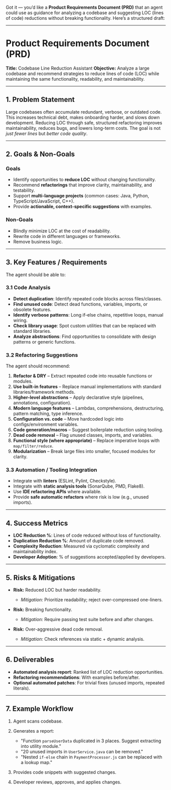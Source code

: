 Got it — you’d like a **Product Requirements Document (PRD)** that an agent could use as guidance for analyzing a codebase and suggesting LOC (lines of code) reductions without breaking functionality. Here’s a structured draft:

---

# Product Requirements Document (PRD)

**Title:** Codebase Line Reduction Assistant
**Objective:** Analyze a large codebase and recommend strategies to reduce lines of code (LOC) while maintaining the same functionality, readability, and maintainability.

---

## 1. Problem Statement

Large codebases often accumulate redundant, verbose, or outdated code. This increases technical debt, makes onboarding harder, and slows down development. Reducing LOC through safe, structured refactoring improves maintainability, reduces bugs, and lowers long-term costs. The goal is not *just fewer lines* but *better code quality*.

---

## 2. Goals & Non-Goals

### Goals

* Identify opportunities to **reduce LOC** without changing functionality.
* Recommend **refactorings** that improve clarity, maintainability, and testability.
* Support **multi-language projects** (common cases: Java, Python, TypeScript/JavaScript, C++).
* Provide **actionable, context-specific suggestions** with examples.

### Non-Goals

* Blindly minimize LOC at the cost of readability.
* Rewrite code in different languages or frameworks.
* Remove business logic.

---

## 3. Key Features / Requirements

The agent should be able to:

### 3.1 Code Analysis

* **Detect duplication**: Identify repeated code blocks across files/classes.
* **Find unused code**: Detect dead functions, variables, imports, or obsolete features.
* **Identify verbose patterns**: Long if-else chains, repetitive loops, manual wiring.
* **Check library usage**: Spot custom utilities that can be replaced with standard libraries.
* **Analyze abstractions**: Find opportunities to consolidate with design patterns or generic functions.

### 3.2 Refactoring Suggestions

The agent should recommend:

1. **Refactor & DRY** – Extract repeated code into reusable functions or modules.
2. **Use built-in features** – Replace manual implementations with standard libraries/framework methods.
3. **Higher-level abstractions** – Apply declarative style (pipelines, annotations, configuration).
4. **Modern language features** – Lambdas, comprehensions, destructuring, pattern matching, type inference.
5. **Configuration vs. code** – Move hardcoded logic into configs/environment variables.
6. **Code generation/macros** – Suggest boilerplate reduction using tooling.
7. **Dead code removal** – Flag unused classes, imports, and variables.
8. **Functional style (where appropriate)** – Replace imperative loops with `map/filter/reduce`.
9. **Modularization** – Break large files into smaller, focused modules for clarity.

### 3.3 Automation / Tooling Integration

* Integrate with **linters** (ESLint, Pylint, Checkstyle).
* Integrate with **static analysis tools** (SonarQube, PMD, Flake8).
* Use **IDE refactoring APIs** where available.
* Provide **safe automatic refactors** where risk is low (e.g., unused imports).

---

## 4. Success Metrics

* **LOC Reduction %**: Lines of code reduced without loss of functionality.
* **Duplication Reduction %**: Amount of duplicate code removed.
* **Complexity Reduction**: Measured via cyclomatic complexity and maintainability index.
* **Developer Adoption**: % of suggestions accepted/applied by developers.

---

## 5. Risks & Mitigations

* **Risk:** Reduced LOC but harder readability.

  * *Mitigation:* Prioritize readability; reject over-compressed one-liners.
* **Risk:** Breaking functionality.

  * *Mitigation:* Require passing test suite before and after changes.
* **Risk:** Over-aggressive dead code removal.

  * *Mitigation:* Check references via static + dynamic analysis.

---

## 6. Deliverables

* **Automated analysis report**: Ranked list of LOC reduction opportunities.
* **Refactoring recommendations**: With examples before/after.
* **Optional automated patches**: For trivial fixes (unused imports, repeated literals).

---

## 7. Example Workflow

1. Agent scans codebase.
2. Generates a report:

   * "Function `parseUserData` duplicated in 3 places. Suggest extracting into utility module."
   * "20 unused imports in `UserService.java` can be removed."
   * "Nested `if-else` chain in `PaymentProcessor.js` can be replaced with a lookup map."
3. Provides code snippets with suggested changes.
4. Developer reviews, approves, and applies changes.


